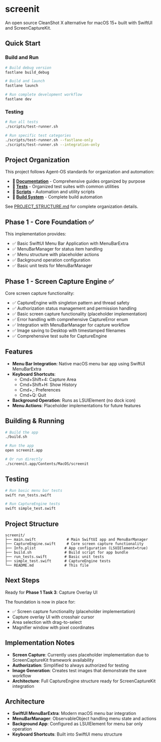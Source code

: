 # screenit

An open source CleanShot X alternative for macOS 15+ built with SwiftUI and ScreenCaptureKit.

## Quick Start

### Build and Run
```bash
# Build debug version
fastlane build_debug

# Build and launch
fastlane launch

# Run complete development workflow  
fastlane dev
```

### Testing
```bash
# Run all tests
./scripts/test-runner.sh

# Run specific test categories
./scripts/test-runner.sh --fastlane-only
./scripts/test-runner.sh --integration-only
```

## Project Organization

This project follows Agent-OS standards for organization and automation:

- **📁 [Documentation](docs/README.md)** - Comprehensive guides organized by purpose
- **📁 [Tests](tests/)** - Organized test suites with common utilities  
- **📁 [Scripts](scripts/)** - Automation and utility scripts
- **📁 [Build System](docs/automation/FASTLANE_USAGE.md)** - Complete build automation

See [PROJECT_STRUCTURE.md](PROJECT_STRUCTURE.md) for complete organization details.

## Phase 1 - Core Foundation ✅

This implementation provides:
- ✅ Basic SwiftUI Menu Bar Application with MenuBarExtra
- ✅ MenuBarManager for status item handling  
- ✅ Menu structure with placeholder actions
- ✅ Background operation configuration
- ✅ Basic unit tests for MenuBarManager

## Phase 1 - Screen Capture Engine ✅

Core screen capture functionality:
- ✅ CaptureEngine with singleton pattern and thread safety
- ✅ Authorization status management and permission handling
- ✅ Basic screen capture functionality (placeholder implementation)
- ✅ Error handling with comprehensive CaptureError enum
- ✅ Integration with MenuBarManager for capture workflow
- ✅ Image saving to Desktop with timestamped filenames
- ✅ Comprehensive test suite for CaptureEngine

## Features

- **Menu Bar Integration**: Native macOS menu bar app using SwiftUI MenuBarExtra
- **Keyboard Shortcuts**: 
  - Cmd+Shift+4: Capture Area
  - Cmd+Shift+H: Show History  
  - Cmd+,: Preferences
  - Cmd+Q: Quit
- **Background Operation**: Runs as LSUIElement (no dock icon)
- **Menu Actions**: Placeholder implementations for future features

## Building & Running

```bash
# Build the app
./build.sh

# Run the app
open screenit.app

# Or run directly
./screenit.app/Contents/MacOS/screenit
```

## Testing

```bash
# Run basic menu bar tests
swift run_tests.swift

# Run CaptureEngine tests
swift simple_test.swift
```

## Project Structure

```
screenit/
├── main.swift              # Main SwiftUI app and MenuBarManager
├── CaptureEngine.swift     # Core screen capture functionality
├── Info.plist             # App configuration (LSUIElement=true)
├── build.sh               # Build script for app bundle
├── run_tests.swift        # Basic unit tests
├── simple_test.swift      # CaptureEngine tests
└── README.md              # This file
```

## Next Steps

Ready for **Phase 1 Task 3**: Capture Overlay UI

The foundation is now in place for:
- ✅ Screen capture functionality (placeholder implementation)
- Capture overlay UI with crosshair cursor
- Area selection with drag-to-select
- Magnifier window with pixel coordinates

## Implementation Notes

- **Screen Capture**: Currently uses placeholder implementation due to ScreenCaptureKit framework availability
- **Authorization**: Simplified to always authorized for testing
- **Image Generation**: Creates test images that demonstrate the save workflow
- **Architecture**: Full CaptureEngine structure ready for ScreenCaptureKit integration

## Architecture

- **SwiftUI MenuBarExtra**: Modern macOS menu bar integration
- **MenuBarManager**: ObservableObject handling menu state and actions
- **Background App**: Configured as LSUIElement for menu bar only operation
- **Keyboard Shortcuts**: Built into SwiftUI menu structure